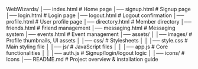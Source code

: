 WebWizards/
│── index.html          # Home page
│── signup.html         # Signup page
│── login.html          # Login page
│── logout.html         # Logout confirmation
│── profile.html        # User profile page
│── directory.html      # Member directory
│── friends.html        # Friend management
│── messaging.html      # Messaging system
│── events.html         # Event management
│── assets/
│   │── images/         # Profile thumbnails, UI assets
│   │── css/            # Stylesheets
│   │   │── style.css   # Main styling file
│   │── js/             # JavaScript files
│   │   │── app.js      # Core functionalities
│   │   │── auth.js     # Signup/login/logout logic
│   │── icons/          # Icons
│── README.md           # Project overview & installation guide
